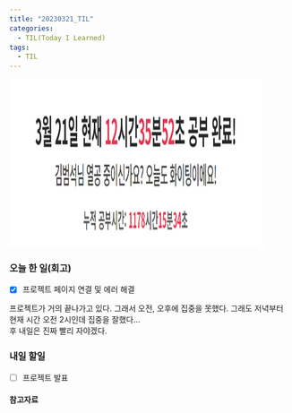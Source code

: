 ```yaml
---
title: "20230321_TIL"
categories:
  - TIL(Today I Learned)
tags:
  - TIL
---
```


<img src="/assets/images/20230321/스크린샷 2023-03-21 222404.png" width="450px" height="300px" title="project" alt="project">


### 오늘 한 일(회고)
- [x] 프로젝트 페이지 연결 및 에러 해결 

프로젝트가 거의 끝나가고 있다. 그래서 오전, 오후에 집중을 못했다. 그래도 저녁부터 현재 시간 오전 2시인데 집중을 잘했다... 
<br> 후 내일은 진짜 빨리 자야겠다.


### 내일 할일
- [ ] 프로젝트 발표

#### 참고자료


